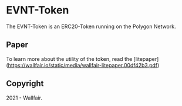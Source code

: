 # EVNT-Token
The EVNT-Token is an ERC20-Token running on the Polygon Network.

## Paper
To learn more about the utility of the token, read the [litepaper] (https://wallfair.io/static/media/wallfair-litepaper.00df42b3.pdf)
## Copyright 
2021 - Wallfair.
